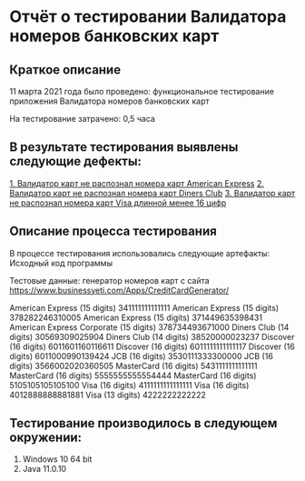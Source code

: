 # Отчёт о тестировании Валидатора номеров банковских карт

## Краткое описание

11 марта 2021 года было проведено: функциональное тестирование приложения Валидатора номеров банковских карт

На тестирование затрачено: 0,5 часа

## В результате тестирования выявлены следующие дефекты:

[1. Валидатор карт не распознал номера карт American Express](https://github.com/tpecherkina/java12/issues/1)
[2. Валидатор карт не распознал номера карт Diners Club](https://github.com/tpecherkina/java12/issues/2)
[3. Валидатор карт не распознал номера карт Visa длинной менее 16 цифр](https://github.com/tpecherkina/java12/issues/3)

## Описание процесса тестирования

В процессе тестирования использовались следующие артефакты:  Исходный код программы

Тестовые данные: генератор номеров карт с сайта https://www.businessyeti.com/Apps/CreditCardGenerator/

American Express (15 digits)
341111111111111
American Express (15 digits)
378282246310005
American Express (15 digits)
371449635398431
American Express Corporate (15 digits)
378734493671000
Diners Club (14 digits)
30569309025904
Diners Club (14 digits)
38520000023237
Discover (16 digits)
6011601160116611
Discover (16 digits)
6011111111111117
Discover (16 digits)
6011000990139424
JCB (16 digits)
3530111333300000
JCB (16 digits)
3566002020360505
MasterCard (16 digits)
5431111111111111
MasterCard (16 digits)
5555555555554444
MasterCard (16 digits)
5105105105105100
Visa (16 digits)
4111111111111111
Visa (16 digits)
4012888888881881
Visa (13 digits)
4222222222222

## Тестирование производилось в следующем окружении:
1. Windows 10 64 bit
2. Java 11.0.10

